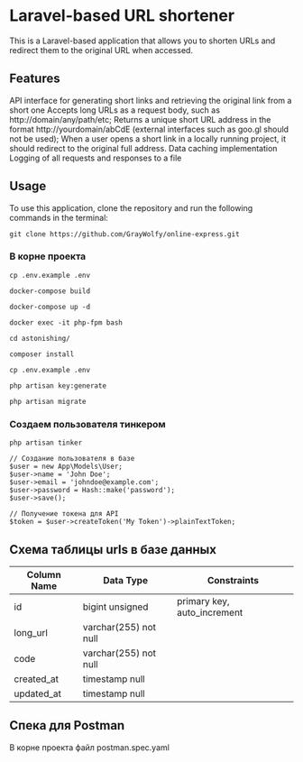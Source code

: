 # Laravel-based URL shortener
This is a Laravel-based application that allows you to shorten URLs and redirect them to the original URL when accessed.

## Features
API interface for generating short links and retrieving the original link from a short one
Accepts long URLs as a request body, such as http://domain/any/path/etc;
Returns a unique short URL address in the format http://yourdomain/abCdE (external interfaces such as goo.gl should not be used);
When a user opens a short link in a locally running project, it should redirect to the original full address.
Data caching implementation
Logging of all requests and responses to a file

## Usage
To use this application, clone the repository and run the following commands in the terminal:

```
git clone https://github.com/GrayWolfy/online-express.git
```
### В корне проекта
```
cp .env.example .env

docker-compose build

docker-compose up -d

docker exec -it php-fpm bash

cd astonishing/

composer install

cp .env.example .env

php artisan key:generate

php artisan migrate
```
### Создаем пользователя тинкером

```
php artisan tinker

// Создание пользователя в базе 
$user = new App\Models\User;
$user->name = 'John Doe';
$user->email = 'johndoe@example.com';
$user->password = Hash::make('password');
$user->save();
 
// Получение токена для API
$token = $user->createToken('My Token')->plainTextToken;

```

## Схема таблицы urls в базе данных
| Column Name | Data Type              | Constraints                |
|-------------|-----------------------|----------------------------|
| id          | bigint unsigned       | primary key, auto_increment|
| long_url    | varchar(255) not null |                            |
| code        | varchar(255) not null |                            |
| created_at  | timestamp null        |                            |
| updated_at  | timestamp null        |                            |


## Спека для Postman
В корне проекта файл postman.spec.yaml



